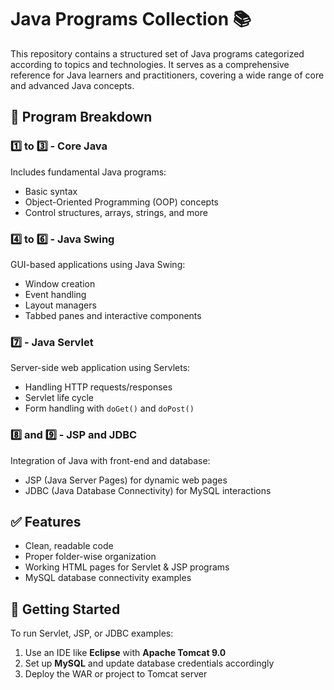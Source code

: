 # Java Programs Collection 📚

This repository contains a structured set of Java programs categorized according to topics and technologies. It serves as a comprehensive reference for Java learners and practitioners, covering a wide range of core and advanced Java concepts.

## 📂 Program Breakdown

### 1️⃣ to 3️⃣ - **Core Java**
Includes fundamental Java programs:
- Basic syntax
- Object-Oriented Programming (OOP) concepts
- Control structures, arrays, strings, and more

### 4️⃣ to 6️⃣ - **Java Swing**
GUI-based applications using Java Swing:
- Window creation
- Event handling
- Layout managers
- Tabbed panes and interactive components

### 7️⃣ - **Java Servlet**
Server-side web application using Servlets:
- Handling HTTP requests/responses
- Servlet life cycle
- Form handling with `doGet()` and `doPost()`

### 8️⃣ and 9️⃣ - **JSP and JDBC**
Integration of Java with front-end and database:
- JSP (Java Server Pages) for dynamic web pages
- JDBC (Java Database Connectivity) for MySQL interactions

## ✅ Features
- Clean, readable code
- Proper folder-wise organization
- Working HTML pages for Servlet & JSP programs
- MySQL database connectivity examples

## 🚀 Getting Started
To run Servlet, JSP, or JDBC examples:
1. Use an IDE like **Eclipse** with **Apache Tomcat 9.0**
2. Set up **MySQL** and update database credentials accordingly
3. Deploy the WAR or project to Tomcat server

